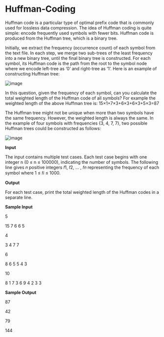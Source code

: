 # Huffman-Coding
Huffman code is a particular type of optimal prefix code that is commonly used for lossless data compression. The idea of Huffman coding is quite simple: encode frequently used symbols with fewer bits. Huffman code is produced from the Huffman tree, which is a binary tree.

Initially, we extract the frequency (occurrence count) of each symbol from the text file. In each step, we merge two sub-trees of the least frequency into a new binary tree, until the final binary tree is constructed. For each symbol, its Huffman code is the path from the root to the symbol node where we encode left-tree as ‘0’ and right-tree as ‘1’. Here is an example of constructing Huffman tree:

![image](https://user-images.githubusercontent.com/60174747/126808030-8e6ed273-e2dc-4ed1-a05c-a86c49455cc5.png)

In this question, given the frequency of each symbol, can you calculate the total weighted length of the Huffman code of all symbols? For example the weighted length of the above Huffman tree is: 15×1+7×3+6×3+6×3+5×3=87

The Huffman tree might not be unique when more than two symbols have the same frequency. However, the weighted length is always the same. In the example of four symbols with frequencies {3, 4, 7, 7}, two possible Huffman trees could be constructed as follows:

![image](https://user-images.githubusercontent.com/60174747/126808108-ed3d73ce-5847-41d3-9503-40ff84bbbee9.png)

**Input**

The input contains multiple test cases. Each test case begins with one integer n (0 ≤ n ≤ 100000), indicating the number of symbols. The following line gives 𝑛 positive integers 𝑓1, 𝑓2, ... , 𝑓𝑛 representing the frequency of each symbol where 1 ≤ 𝑓𝑖 ≤ 1000.

**Output**


For each test case, print the total weighted length of the Huffman codes in a separate line.

**Sample Input**

5

15 7 6 6 5

4

3 4 7 7

6

8 6 5 5 4 3

10

8 1 7 3 6 9 4 2 3 3 

**Sample Output**

87

42

79

144
